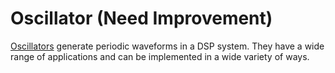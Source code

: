 # Oscillator (Need Improvement)
[Oscillators](https://en.wikipedia.org/wiki/Electronic_oscillator) generate periodic waveforms in a DSP system. They have a wide range of applications and can be implemented in a wide variety of ways.